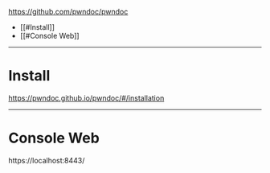 https://github.com/pwndoc/pwndoc


- [[#Install]]
- [[#Console Web]]

---
# Install

https://pwndoc.github.io/pwndoc/#/installation

---
# Console Web

https://localhost:8443/